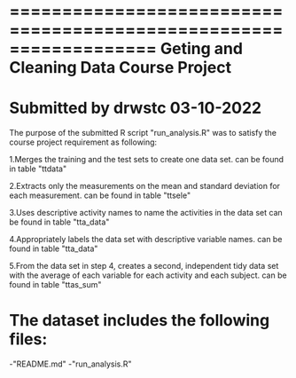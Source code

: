 ==================================================================
Geting and Cleaning Data Course Project
==================================================================
Submitted by drwstc
03-10-2022
==================================================================

The purpose of the submitted R script "run_analysis.R" was to satisfy the course project requirement as following:

1.Merges the training and the test sets to create one data set.
        can be found in table "ttdata"

2.Extracts only the measurements on the mean and standard deviation for each measurement.
        can be found in table "ttsele"

3.Uses descriptive activity names to name the activities in the data set
        can be found in table "tta_data"

4.Appropriately labels the data set with descriptive variable names. 
        can be found in table "tta_data"

5.From the data set in step 4, creates a second, independent tidy data set with the average of each variable for each activity and each subject.
        can be found in table "ttas_sum"

The dataset includes the following files:
==================================================================
-"README.md"
-"run_analysis.R"